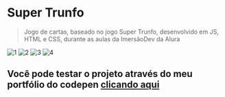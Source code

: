 # Super Trunfo
>  Jogo de cartas, baseado no jogo Super Trunfo, desenvolvido em JS, HTML e CSS, durante as aulas da ImersãoDev da Alura

![1](https://user-images.githubusercontent.com/81439338/115325718-81b63100-a162-11eb-99fa-02a88445979d.png)
![2](https://user-images.githubusercontent.com/81439338/115325758-95619780-a162-11eb-9a67-1030b1335164.png)
![3](https://user-images.githubusercontent.com/81439338/115325835-b629ed00-a162-11eb-85fd-9eee4e0c32a7.png)
![4](https://user-images.githubusercontent.com/81439338/115325881-c641cc80-a162-11eb-941b-9ba34ed15355.png)

## Você pode testar o projeto através do meu portfólio do codepen [clicando aqui](https://codepen.io/robert-goes/pen/KKaZgWx)
